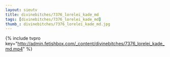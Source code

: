 ```yaml
--- 
layout: sieutv
title: divinebitches/7376_lorelei_kade_md
tags: [divinebitches/7376_lorelei_kade_md]
thumb_: divinebitches/7376_lorelei_kade_md.jpg
---
```

{% include tvpro key="http://admin.fetishbox.com/_content/divinebitches/7376_lorelei_kade_md.mp4" %} 
